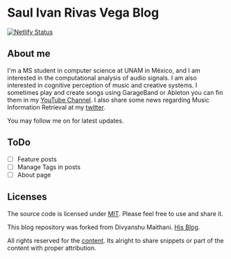 # Saul Ivan Rivas Vega Blog

[![Netlify Status](https://api.netlify.com/api/v1/badges/7b92c90d-c2f2-432d-824f-667f0538cf3a/deploy-status)](https://app.netlify.com/sites/sirivasvblog0/deploys)

## About me

I'm a MS student in computer science at UNAM in México, and I am interested in the computational analysis of audio signals. I am also interested in cognitive perception of music and creative systems. I sometimes play and create songs using GarageBand or Ableton you can fin them in my [YouTube Channel](https://www.youtube.com/channel/UCdegppamDMrM2L256RxyOMA). I also share some news regarding Music Information Retrieval at my [twitter](https://twitter.com/sirivasv).

You may follow me on  for latest updates.

## ToDo

- [ ] Feature posts
- [ ] Manage Tags in posts
- [ ] About page

## Licenses

The source code is licensed under [MIT](./LICENSE-src). Please feel free to use and share it.

This blog repository was forked from Divyanshu Maithani. [His Blog](https://divyanshu013.dev/).

All rights reserved for the [content](./LICENSE-content). Its alright to share snippets or part of the content with proper attribution.
